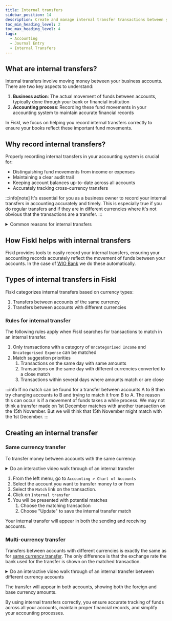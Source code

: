 ```yaml
---
title: Internal transfers
sidebar_position: 14
description: Create and manage internal transfer transactions between your accounts
toc_min_heading_level: 2
toc_max_heading_level: 4
tags:
  - Accounting
  - Journal Entry
  - Internal Transfers
---
```


## What are internal transfers?

Internal transfers involve moving money between your business accounts. There are two key aspects to understand:

1. **Business action**: The actual movement of funds between accounts, typically done through your bank or financial institution
2. **Accounting process**: Recording these fund movements in your accounting system to maintain accurate financial records

In Fiskl, we focus on helping you record internal transfers correctly to ensure your books reflect these important fund movements.

## Why record internal transfers?

Properly recording internal transfers in your accounting system is crucial for:

- Distinguishing fund movements from income or expenses
- Maintaining a clear audit trail
- Keeping account balances up-to-date across all accounts
- Accurately tracking cross-currency transfers

:::info[note]
It's essential for you as a business owner to record your internal transfers in accounting accurately and timely. This is especially true if you do regular transfers and if they are in different currencies where it's not obvious that the transactions are a transfer.
:::

<details>
<summary>Common reasons for internal transfers</summary>

Businesses often use internal transfers for:

- Covering operational expenses
- Purchasing inventory
- Paying salaries
- Reallocating funds between accounts
- Managing multiple currencies
- Maintaining specific account balance levels
- Bridging gaps between cash reserves and bank balances

</details>

## How Fiskl helps with internal transfers

Fiskl provides tools to easily record your internal transfers, ensuring your accounting records accurately reflect the movement of funds between your accounts. In the case of [WIO Bank](../../../Integrations/Bank-Connections/connect-wio.md) we do these automatically.

## Types of internal transfers in Fiskl

Fiskl categorizes internal transfers based on currency types:

1. Transfers between accounts of the same currency
1. Transfers between accounts with different currencies

### Rules for internal transfer

The following rules apply when Fiskl searches for transactions to match in an internal transfer.

1. Only transactions with a category of `Uncategorised Income` and `Uncategorised Expense` can be matched
1. Match suggestion priorities
    1. Transactions on the same day with same amounts
    1. Transactions on the same day with different currencies converted to a close match
    1. Transactions within several days where amounts match or are close

:::info
If no match can be found for a transfer between accounts A to B then try changing accounts to B and trying to match it from B to A.
The reason this can occur is if a movement of funds takes a while process. We may not think a transfer made on 1st December matches with another transaction on the 15th November. But we will think that 15th November might match with the 1st December.
:::

## Creating an internal transfer

### Same currency transfer

To transfer money between accounts with the same currency:

<details>
  <summary>Do an interactive video walk through of an internal transfer</summary>

    <div style={{ position: 'relative', paddingBottom: '56.25%', height: 0, width: '100%' }}>
    <iframe
    style={{ position: 'absolute', top: 0, left: 0, width: '100%', height: '100%', border: 0 }}
    src="https://demo.fiskl.com/e/clzofy1kn005slb0c18g004hq/tour"
    allowFullScreen
    webkitallowfullscreen="true"
    mozallowfullscreen="true"
    allowtransparency="true"
    ></iframe>
    </div>

</details>  

1. From the left menu, go to `Accounting > Chart of Accounts`
1. Select the account you want to transfer money to or from
1. Select the  `Match` link on the transaction.
1. Click on `Internal transfer`
1. You will be presented with potential matches
    1. Choose the matching transaction
    1. Choose "Update" to save the internal transfer match

Your internal transfer will appear in both the sending and receiving accounts.

### Multi-currency transfer

Transfers between accounts with different currencies is exactly the same as for [same currency transfer](create-internal-transfer-transactions#same-currency-transfer). The only difference is that the exchange rate the bank used for the transfer is shown on the matched transaction.

<details>
  <summary>Do an interactive video walk through of an internal transfer between different currency accounts</summary>

    <div style={{ position: 'relative', paddingBottom: '56.25%', height: 0, width: '100%' }}>
    <iframe
    style={{ position: 'absolute', top: 0, left: 0, width: '100%', height: '100%', border: 0 }}
    src="https://demo.fiskl.com/e/clzoh9ms7004ol10ck1ymc14p/tour"
    allowFullScreen
    webkitallowfullscreen="true"
    mozallowfullscreen="true"
    allowtransparency="true"
    ></iframe>
    </div>

</details> 



The transfer will appear in both accounts, showing both the foreign and base currency amounts.

By using internal transfers correctly, you ensure accurate tracking of funds across all your accounts, maintain proper financial records, and simplify your accounting processes.
